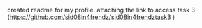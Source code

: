 created readme for my profile.
attaching the link to access task 3 (https://github.com/sid08in4frendz/sid08in4frendztask3 )
